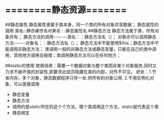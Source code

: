 # ========静态资源=======

##静态属性
静态属性隶属于类本身，同一个类的所有对象共享数据；
静态属性的调用
类名::$静态属性名
对象名::$静态属性名
##静态方法
静态方法属于类，所有对象共有；
静态方法的调用-------类名：：静态方法名（）；
对象亦可以调用静态方法------对象名：：静态方法名（）；
静态方法中不能使用$this；静态方法中不能调用非静态方法；
类调用一般的非静态方法或静态变量，只能在自己的类中调用，其他地方调用会报错；类调用静态方法可以在任何地方；

##static的使用
使用场景：需要一个数据对象为整个类而非某个对象服务,同时又力求不破坏类的封装性,即要求此成员隐藏在类的内部，对外不可见。
好处：1.节省内存，多个对象，静态数据程序只存一处.供所有的对象公用. 2.不用实例化对象，可以直接调用
* 静态变量
* 静态方法
* 调用的是static所在的这个个方法，哪个类调用这个方法，static就代表这个类
* 静态绑定
